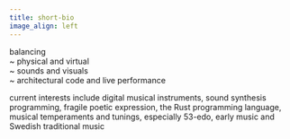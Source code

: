 ```yaml
---
title: short-bio
image_align: left
---
```


balancing <br/>
~ physical and virtual <br/>
~ sounds and visuals  <br/>
~ architectural code and live performance

current interests include digital musical instruments, sound synthesis programming, fragile poetic expression, the Rust programming language, musical temperaments and tunings, especially 53-edo, early music and Swedish traditional music